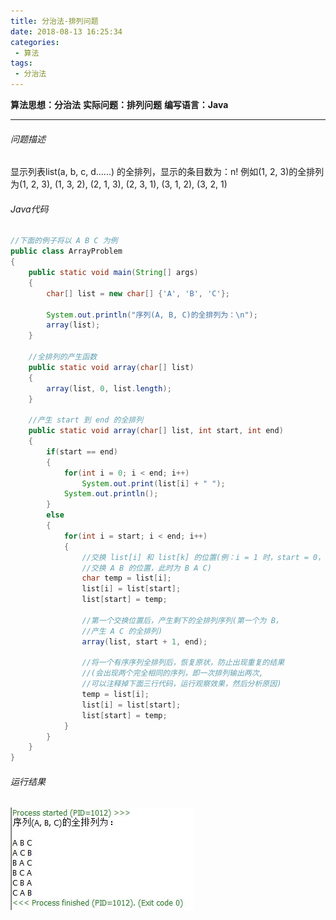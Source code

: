 ```yaml
---
title: 分治法-排列问题
date: 2018-08-13 16:25:34
categories: 
 - 算法
tags: 
 - 分治法
---
```


**算法思想：分治法**
**实际问题：排列问题**
**编写语言：Java**

---
<!--More-->
###### 问题描述
显示列表list(a, b, c, d......) 的全排列，显示的条目数为：n!
例如(1, 2, 3)的全排列为(1, 2, 3), (1, 3, 2), (2, 1, 3), (2, 3, 1), (3, 1, 2), (3, 2, 1)
###### Java代码
```Java
//下面的例子将以 A B C 为例
public class ArrayProblem
{
    public static void main(String[] args)
    {
        char[] list = new char[] {'A', 'B', 'C'};

        System.out.println("序列(A, B, C)的全排列为：\n");
        array(list);
    }

    //全排列的产生函数
    public static void array(char[] list)
    {
        array(list, 0, list.length);
    }

    //产生 start 到 end 的全排列
    public static void array(char[] list, int start, int end)
    {
        if(start == end)
        {
            for(int i = 0; i < end; i++)
                System.out.print(list[i] + " ");
            System.out.println();
        }
        else
        {
            for(int i = start; i < end; i++)
            {
                //交换 list[i] 和 list[k] 的位置(例：i = 1 时，start = 0，
                //交换 A B 的位置，此时为 B A C)
                char temp = list[i];
                list[i] = list[start];
                list[start] = temp;

                //第一个交换位置后，产生剩下的全排列序列(第一个为 B，
                //产生 A C 的全排列)
                array(list, start + 1, end);

                //将一个有序序列全排列后，恢复原状，防止出现重复的结果
                //(会出现两个完全相同的序列，即一次排列输出两次, 
                //可以注释掉下面三行代码，运行观察效果，然后分析原因)
                temp = list[i];
                list[i] = list[start];
                list[start] = temp;
            }
        }
    }
}
```
###### 运行结果
![结果示例](/images/分治法-全排列问题.jpg)

